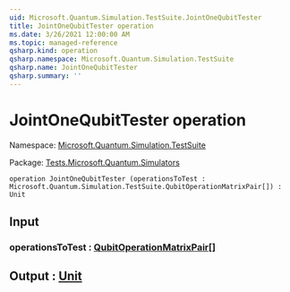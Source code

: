 ```yaml
---
uid: Microsoft.Quantum.Simulation.TestSuite.JointOneQubitTester
title: JointOneQubitTester operation
ms.date: 3/26/2021 12:00:00 AM
ms.topic: managed-reference
qsharp.kind: operation
qsharp.namespace: Microsoft.Quantum.Simulation.TestSuite
qsharp.name: JointOneQubitTester
qsharp.summary: ''
---
```


# JointOneQubitTester operation

Namespace: [Microsoft.Quantum.Simulation.TestSuite](xref:Microsoft.Quantum.Simulation.TestSuite)

Package: [Tests.Microsoft.Quantum.Simulators](https://nuget.org/packages/Tests.Microsoft.Quantum.Simulators)




```qsharp
operation JointOneQubitTester (operationsToTest : Microsoft.Quantum.Simulation.TestSuite.QubitOperationMatrixPair[]) : Unit
```


## Input

### operationsToTest : [QubitOperationMatrixPair](xref:Microsoft.Quantum.Simulation.TestSuite.QubitOperationMatrixPair)[]





## Output : [Unit](xref:microsoft.quantum.lang-ref.unit)

